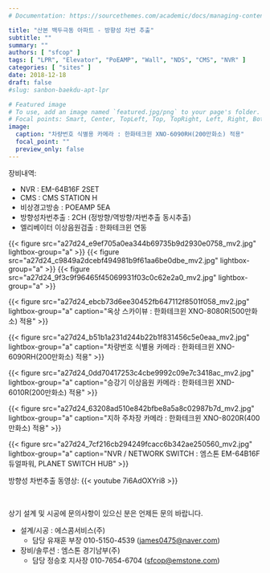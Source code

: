 ```yaml
---
# Documentation: https://sourcethemes.com/academic/docs/managing-content/

title: "산본 백두극동 아파트 - 방향성 차번 추출"
subtitle: ""
summary: ""
authors: [ "sfcop" ]
tags: [ "LPR", "Elevator", "PoEAMP", "Wall", "NDS", "CMS", "NVR" ]
categories: [ "sites" ]
date: 2018-12-18
draft: false
#slug: sanbon-baekdu-apt-lpr

# Featured image
# To use, add an image named `featured.jpg/png` to your page's folder.
# Focal points: Smart, Center, TopLeft, Top, TopRight, Left, Right, BottomLeft, Bottom, BottomRight.
image:
  caption: "차량번호 식별용 카메라 : 한화테크윈 XNO-6090RH(200만화소) 적용"
  focal_point: ""
  preview_only: false
---
```


장비내역:

- NVR : EM-64B16F 2SET
- CMS : CMS STATION H
- 비상경고방송 : POEAMP 5EA
- 방향성차번추출 : 2CH (정방향/역방향/차번추출 동시추출)
- 엘리베이터 이상음원검출 : 한화테크윈 연동

{{< figure src="a27d24_e9ef705a0ea344b69735b9d2930e0758_mv2.jpg"
           lightbox-group="a" >}}
{{< figure src="a27d24_c9849a2dcebf494981b9f61aa6be0dbe_mv2.jpg"
           lightbox-group="a" >}}
{{< figure src="a27d24_9f3c9f96465f45069931f03c0c62e2a0_mv2.jpg"
           lightbox-group="a" >}}

{{< figure src="a27d24_ebcb73d6ee30452fb647112f8501f058_mv2.jpg"
           lightbox-group="a"
           caption="옥상 스카이뷰 : 한화테크윈 XNO-8080R(500만화소) 적용" >}}

{{< figure src="a27d24_b51b1a231d244b22b1f831456c5e0eaa_mv2.jpg"
           lightbox-group="a"
           caption="차량번호 식별용 카메라 : 한화테크윈 XNO-6090RH(200만화소) 적용" >}}

{{< figure src="a27d24_0dd70417253c4cbe9992c09e7c3418ac_mv2.jpg"
           lightbox-group="a"
           caption="승강기 이상음원 카메라 : 한화테크윈 XND-6010R(200만화소) 적용" >}}

{{< figure src="a27d24_63208ad510e842bfbe8a5a8c02987b7d_mv2.jpg"
           lightbox-group="a"
           caption="지하 주차장 카메라 : 한화테크윈 XNO-8020R(400만화소) 적용" >}}

{{< figure src="a27d24_7cf216cb294249fcacc6b342ae250560_mv2.jpg"
           lightbox-group="a"
           caption="NVR / NETWORK SWITCH : 엠스톤 EM-64B16F 듀얼파워, PLANET SWITCH HUB" >}}

방향성 차번추출 동영상:
{{< youtube 7i6AdOXYri8 >}}

&nbsp;

상기 설계 및 시공에 문의사항이 있으신 분은 언제든 문의 바랍니다.

- 설계/시공 : 에스콤서비스(주)
  - 담당 유재훈 부장 010-5150-4539 (james0475@naver.com)
- 장비/솔루션 : 엠스톤 경기남부(주)
  - 담당 정승호 지사장 010-7654-6704 (sfcop@emstone.com)
